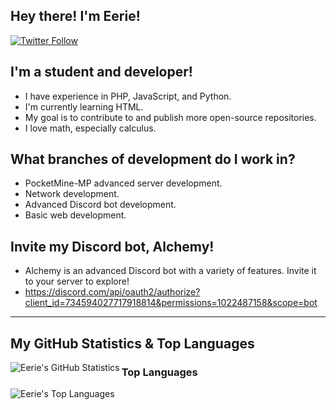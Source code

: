 ## Hey there! I'm Eerie!

[![Twitter Follow](https://img.shields.io/twitter/follow/Eerie?color=1DA1F2&logo=twitter&style=for-the-badge)](https://twitter.com/intent/follow?original_referer=https%3A%2F%2Fgithub.com%2FEerieAlchemist&screen_name=EerieAlchemist)

## I'm a student and developer!

- I have experience in PHP, JavaScript, and Python.
- I'm currently learning HTML.
- My goal is to contribute to and publish more open-source repositories.
- I love math, especially calculus.

## What branches of development do I work in?

- PocketMine-MP advanced server development.
- Network development.
- Advanced Discord bot development.
- Basic web development.

## Invite my Discord bot, Alchemy!

- Alchemy is an advanced Discord bot with a variety of features. Invite it to your server to explore!
- https://discord.com/api/oauth2/authorize?client_id=734594027717918814&permissions=1022487158&scope=bot

---

## My GitHub Statistics & Top Languages

<img align="left" alt="Eerie's GitHub Statistics" src="https://github-readme-stats.codestackr.vercel.app/api?username=EerieAlchemist&show_icons=true&hide_border=true" />

### Top Languages

<img align="left" alt="Eerie's Top Languages" src="https://github-readme-stats.vercel.app/api/top-langs/?username=EerieAlchemist&langs_count=5" />

[website]: https:/eerie.ml
[course]: http://vsCodeHero.com
[twitter]: https://twitter.com/EerieAlchemist
[youtube]: https://youtube.com/EerieAlchemist
